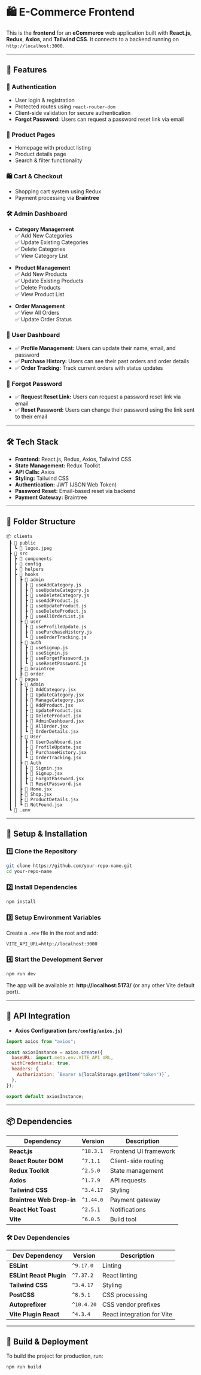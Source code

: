 # 🛍️ E-Commerce Frontend

This is the **frontend** for an **eCommerce** web application built with **React.js**, **Redux**, **Axios**, and **Tailwind CSS**. It connects to a backend running on `http://localhost:3000`.

---

## 🚀 Features

### **🔐 Authentication**

- User login & registration
- Protected routes using `react-router-dom`
- Client-side validation for secure authentication
- **Forgot Password:** Users can request a password reset link via email

### **🛒 Product Pages**

- Homepage with product listing
- Product details page
- Search & filter functionality

### **🛍️ Cart & Checkout**

- Shopping cart system using Redux
- Payment processing via **Braintree**

### **🛠️ Admin Dashboard**

- **Category Management**  
  ✅ Add New Categories  
  ✅ Update Existing Categories  
  ✅ Delete Categories  
  ✅ View Category List

- **Product Management**  
  ✅ Add New Products  
  ✅ Update Existing Products  
  ✅ Delete Products  
  ✅ View Product List

- **Order Management**  
  ✅ View All Orders  
  ✅ Update Order Status

### **👤 User Dashboard**

- ✅ **Profile Management:** Users can update their name, email, and password
- ✅ **Purchase History:** Users can see their past orders and order details
- ✅ **Order Tracking:** Track current orders with status updates

### **🔑 Forgot Password**

- ✅ **Request Reset Link:** Users can request a password reset link via email
- ✅ **Reset Password:** Users can change their password using the link sent to their email

---

## 🛠️ Tech Stack

- **Frontend:** React.js, Redux, Axios, Tailwind CSS
- **State Management:** Redux Toolkit
- **API Calls:** Axios
- **Styling:** Tailwind CSS
- **Authentication:** JWT (JSON Web Token)
- **Password Reset:** Email-based reset via backend
- **Payment Gateway:** Braintree

---

## 📂 Folder Structure

```
📦 clients
 ┣ 📂 public
 ┃ ┗ 📜 logoo.jpeg
 ┣ 📂 src
 ┃ ┣ 📂 components
 ┃ ┣ 📂 config
 ┃ ┣ 📂 helpers
 ┃ ┣ 📂 hooks
 ┃ ┃ ┣ 📂 admin
 ┃ ┃ ┃ ┣ 📜 useAddCategory.js
 ┃ ┃ ┃ ┣ 📜 useUpdateCategory.js
 ┃ ┃ ┃ ┣ 📜 useDeleteCategory.js
 ┃ ┃ ┃ ┣ 📜 useAddProduct.js
 ┃ ┃ ┃ ┣ 📜 useUpdateProduct.js
 ┃ ┃ ┃ ┣ 📜 useDeleteProduct.js
 ┃ ┃ ┃ ┣ 📜 useAllOrderList.js
 ┃ ┃ ┣ 📂 user
 ┃ ┃ ┃ ┣ 📜 useProfileUpdate.js
 ┃ ┃ ┃ ┣ 📜 usePurchaseHistory.js
 ┃ ┃ ┃ ┗ 📜 useOrderTracking.js
 ┃ ┃ ┣ 📂 auth
 ┃ ┃ ┃ ┣ 📜 useSignup.js
 ┃ ┃ ┃ ┣ 📜 useSignin.js
 ┃ ┃ ┃ ┣ 📜 useForgetPassword.js
 ┃ ┃ ┃ ┗ 📜 useResetPassword.js
 ┃ ┃ ┣ 📂 braintree
 ┃ ┃ ┣ 📂 order
 ┃ ┣ 📂 pages
 ┃ ┃ ┣ 📂 Admin
 ┃ ┃ ┃ ┣ 📜 AddCategory.jsx
 ┃ ┃ ┃ ┣ 📜 UpdateCategory.jsx
 ┃ ┃ ┃ ┣ 📜 ManageCategory.jsx
 ┃ ┃ ┃ ┣ 📜 AddProduct.jsx
 ┃ ┃ ┃ ┣ 📜 UpdateProduct.jsx
 ┃ ┃ ┃ ┣ 📜 DeleteProduct.jsx
 ┃ ┃ ┃ ┣ 📜 AdminDashboard.jsx
 ┃ ┃ ┃ ┣ 📜 AllOrder.jsx
 ┃ ┃ ┃ ┗ 📜 OrderDetails.jsx
 ┃ ┃ ┣ 📂 User
 ┃ ┃ ┃ ┣ 📜 UserDashboard.jsx
 ┃ ┃ ┃ ┣ 📜 ProfileUpdate.jsx
 ┃ ┃ ┃ ┣ 📜 PurchaseHistory.jsx
 ┃ ┃ ┃ ┗ 📜 OrderTracking.jsx
 ┃ ┃ ┣ 📂 Auth
 ┃ ┃ ┃ ┣ 📜 Signin.jsx
 ┃ ┃ ┃ ┣ 📜 Signup.jsx
 ┃ ┃ ┃ ┣ 📜 ForgotPassword.jsx
 ┃ ┃ ┃ ┗ 📜 ResetPassword.jsx
 ┃ ┃ ┣ 📜 Home.jsx
 ┃ ┃ ┣ 📜 Shop.jsx
 ┃ ┃ ┣ 📜 ProductDetails.jsx
 ┃ ┃ ┗ 📜 NotFound.jsx
 ┗ 📜 .env
```

---

## 🎯 Setup & Installation

### 1️⃣ Clone the Repository

```bash
git clone https://github.com/your-repo-name.git
cd your-repo-name
```

### 2️⃣ Install Dependencies

```bash
npm install
```

### 3️⃣ Setup Environment Variables

Create a `.env` file in the root and add:

```
VITE_API_URL=http://localhost:3000
```

### 4️⃣ Start the Development Server

```bash
npm run dev
```

The app will be available at: **http://localhost:5173/** (or any other Vite default port).

---

## 🔗 API Integration

- **Axios Configuration (`src/config/axios.js`)**

```js
import axios from "axios";

const axiosInstance = axios.create({
  baseURL: import.meta.env.VITE_API_URL,
  withCredentials: true,
  headers: {
    Authorization: `Bearer ${localStorage.getItem("token")}`,
  },
});

export default axiosInstance;
```

---

## 📦 Dependencies

| Dependency                | Version   | Description           |
| ------------------------- | --------- | --------------------- |
| **React.js**              | `^18.3.1` | Frontend UI framework |
| **React Router DOM**      | `^7.1.1`  | Client-side routing   |
| **Redux Toolkit**         | `^2.5.0`  | State management      |
| **Axios**                 | `^1.7.9`  | API requests          |
| **Tailwind CSS**          | `^3.4.17` | Styling               |
| **Braintree Web Drop-in** | `^1.44.0` | Payment gateway       |
| **React Hot Toast**       | `^2.5.1`  | Notifications         |
| **Vite**                  | `^6.0.5`  | Build tool            |

### 🛠️ Dev Dependencies

| Dev Dependency          | Version    | Description                |
| ----------------------- | ---------- | -------------------------- |
| **ESLint**              | `^9.17.0`  | Linting                    |
| **ESLint React Plugin** | `^7.37.2`  | React linting              |
| **Tailwind CSS**        | `^3.4.17`  | Styling                    |
| **PostCSS**             | `^8.5.1`   | CSS processing             |
| **Autoprefixer**        | `^10.4.20` | CSS vendor prefixes        |
| **Vite Plugin React**   | `^4.3.4`   | React integration for Vite |

---

## 🚀 Build & Deployment

To build the project for production, run:

```bash
npm run build
```

